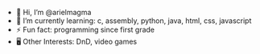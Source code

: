 - 👋 Hi, I’m @arielmagma
- 🌱 I’m currently learning: c, assembly, python, java, html, css, javascript
- ⚡ Fun fact: programming since first grade
- 🖥️ Other Interests: DnD, video games
<!---
arielmagma/arielmagma is a ✨ special ✨ repository because its `README.md` (this file) appears on your GitHub profile.
You can click the Preview link to take a look at your changes.
--->

